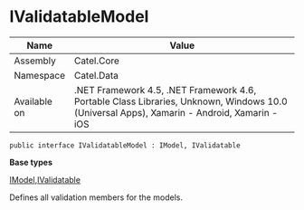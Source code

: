 

# IValidatableModel

Name|Value
---|---
Assembly|Catel.Core
Namespace|Catel.Data
Available on|.NET Framework 4.5, .NET Framework 4.6, Portable Class Libraries, Unknown, Windows 10.0 (Universal Apps), Xamarin - Android, Xamarin - iOS

```
public interface IValidatableModel : IModel, IValidatable
```

**Base types**

[IModel](/Catel.Core\Catel\Data\IModel.md),[IValidatable](/Catel.Core\Catel\Data\IValidatable.md)


Defines all validation members for the models.



